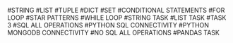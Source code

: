 #STRING
#LIST
#TUPLE
#DICT
#SET
#CONDITIONAL STATEMENTS
#FOR LOOP
#STAR PATTERNS
#WHILE LOOP
#STRING TASK
#LIST TASK
#TASK 3
#SQL ALL OPERATIONS
#PYTHON SQL CONNECTIVITY
#PYTHON MONGODB CONNECTIVITY
#NO SQL ALL OPERATIONS
#PANDAS TASK

